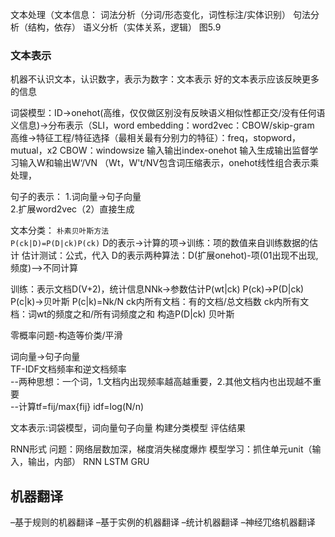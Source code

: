 文本处理（文本信息：
词法分析（分词/形态变化，词性标注/实体识别）
句法分析（结构，依存）
语义分析（实体关系，逻辑）
图5.9

### 文本表示
机器不认识文本，认识数字，表示为数字：文本表示
好的文本表示应该反映更多的信息

词袋模型：ID->onehot(高维，仅仅做区别没有反映语义相似性都正交/没有任何语义信息)->分布表示（SLI，word embedding：word2vec：CBOW/skip-gram
高维->特征工程/特征选择（最相关最有分别力的特征）：freq，stopword，mutual，x2
CBOW：windowsize 输入输出index-onehot 输入生成输出监督学习输入W和输出W‘/VN  （Wt，W't/NV包含词压缩表示，onehot线性组合表示乘处理，

句子的表示：
1.词向量->句子向量   
2.扩展word2vec（2）直接生成

文本分类：
`朴素贝叶斯方法`  
`P(ck|D)=P(D|ck)P(ck)`
D的表示->计算的项->训练：项的数值来自训练数据的估计 估计测试：公式，代入
D的表示两种算法：D(扩展onehot)-项(01出现不出现,频度)-->不同计算

训练：表示文档D(V+2)，统计信息NNk->参数估计P(wt|ck) P(ck)->P(D|ck) P(c|k)->贝叶斯
P(c|k)=Nk/N
ck内所有文档：有的文档/总文档数
ck内所有文档：词wt的频度之和/所有词频度之和
构造P(D|ck)
贝叶斯

零概率问题-构造等价类/平滑

词向量->句子向量  
TF-IDF文档频率和逆文档频率  
--两种思想：一个词，1.文档内出现频率越高越重要，2.其他文档内也出现越不重要  
--计算tf=fij/max{fij} idf=log(N/n)  



文本表示:词袋模型，词向量句子向量
构建分类模型
评估结果



RNN形式
问题：网络层数加深，梯度消失梯度爆炸
模型学习：抓住单元unit（输入，输出，内部）
RNN
LSTM
GRU


## 机器翻译
–基于规则的机器翻译 
–基于实例的机器翻译 
–统计机器翻译
–神经⺴络机器翻译
